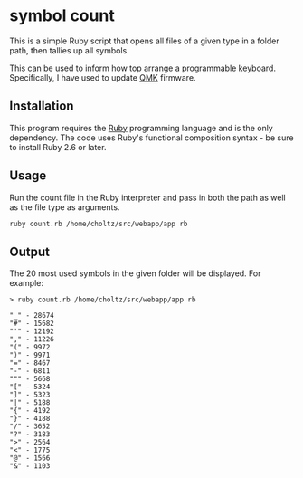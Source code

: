 # symbol count
This is a simple Ruby script that opens all files of a given type in a folder path, then tallies up all symbols.

This can be used to inform how top arrange a programmable keyboard. Specifically, I have used to update [QMK](https://docs.qmk.fm/) firmware.

## Installation
This program requires the [Ruby](https://www.ruby-lang.org) programming language and is the only dependency. The code uses Ruby's functional composition syntax - be sure to install Ruby 2.6 or later.

## Usage
Run the count file in the Ruby interpreter and pass in both the path as well as the file type as arguments.
```bash
ruby count.rb /home/choltz/src/webapp/app rb
```

## Output
The 20 most used symbols in the given folder will be displayed. For example:

```
> ruby count.rb /home/choltz/src/webapp/app rb

"_" - 28674
"#" - 15682
"'" - 12192
"," - 11226
"(" - 9972
")" - 9971
"=" - 8467
"-" - 6811
""" - 5668
"[" - 5324
"]" - 5323
"|" - 5188
"{" - 4192
"}" - 4188
"/" - 3652
"?" - 3183
">" - 2564
"<" - 1775
"@" - 1566
"&" - 1103
```
